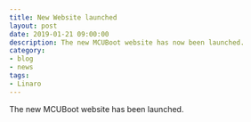 ```yaml
---
title: New Website launched
layout: post
date: 2019-01-21 09:00:00
description: The new MCUBoot website has now been launched.
category: 
- blog
- news
tags:
- Linaro
---
```


The new MCUBoot website has been launched.